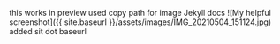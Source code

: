 ---
---
this works in preview
used copy path for image Jekyll docs
![My helpful screenshot]({{ site.baseurl }}/assets/images/IMG_20210504_151124.jpg)
added sit dot baseurl

